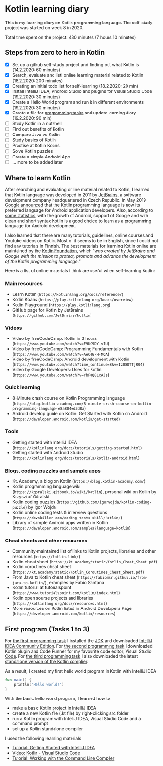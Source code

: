 # Kotlin learning diary

This is my learning diary on Kotlin programming language. The self-study project was started on week 8 in 2020.

Total time spent on the project: 430 minutes (7 hours 10 minutes)

## Steps from zero to hero in Kotlin

- [x] Set up a github self-study project and finding out what Kotlin is (14.2.2020: 60 minutes)
- [x] Search, evaluate and listi online learning material related to Kotlin (18.2.2020: 200 minutes)
- [x] Creating an initial todo list for self-learning (18.2.2020: 20 min)
- [x] Install IntelliJ IDEA, Android Studio and plugins for Visual Studio Code (19.2.2020: 30 minutes)
- [x] Create a Hello World program and run it in different environments (19.2.2020: 30 minutes)
- [x] Create a file for [programming tasks](programming-tasks.md) and update learning diary (19.2.2020: 90 min)
- [ ] Study Kotlin in a nutshell
- [ ] Find out benefits of Kotlin
- [ ] Compare Java vs Kotlin
- [ ] Study basics of Kotlin
- [ ] Practise at Kotlin Koans
- [ ] Solve Kotlin puzzles
- [ ] Create a simple Android App
- [ ] ... more to be added later

## Where to learn Kotlin

After searching and evaluating online material related to Kotlin, I learned that Kotlin language was developed in 2011 by [JetBrains](https://www.jetbrains.com/), a software development company headquartered in Czech Republic. In May 2019 [Google announced](https://techcrunch.com/2019/05/07/kotlin-is-now-googles-preferred-language-for-android-app-development/) that the Kotlin programming language is now its preferred language for Android application developers. Also, according to [some statistics](http://codinginfinite.com/top-programming-languages-2020-stats-surveys), with the growth of Android, support of Google and with clean and short syntax Kotlin is a good choice to learn as a programming language for Android development.

I also learned that there are many tutorials, guidelines, online courses and Youtube videos on Kotlin. Most of it seems to be in English, since I could not find any tutorials in Finnish. The best materials for learning Kotlin online are maintained by the [Kotlin Foundation](https://kotlinlang.org/foundation/kotlin-foundation.html), which *"was created by JetBrains and Google with the mission to protect, promote and advance the development of the Kotlin programming language."*

Here is a list of online materials I think are useful when self-learning Kotlin:

### Main resources

- Learn Kotlin (`https://kotlinlang.org/docs/reference/`)
- Kotlin Koans (`https://play.kotlinlang.org/koans/overview`)
- Kotlin Playground (`https://play.kotlinlang.org`)
- GitHub page for Kotlin by JetBrains (`https://github.com/JetBrains/kotlin`)

### Videos

- Video by freeCodeCamp: Kotlin in 3 hours (`https://www.youtube.com/watch?v=F9UC9DY-vIU`)
- Video by freeCodeCamp: Programming Fundamentals with Kotlin (`https://www.youtube.com/watch?v=AeC4G-H-MQA`)
- Video by freeCodeCamp: Android development with Kotlin (`https://www.youtube.com/watch?time_continue=8&v=Iz08OTTjR04`)
- Video by Google Developers: Uses for Kotlin (`https://www.youtube.com/watch?v=YbF8Q8LxAJs`)

### Quick learning

- 8-Minute crash course on Kotlin Programming language (`https://blog.kotlin-academy.com/8-minute-crash-course-on-kotlin-programming-language-e8a804ed3d8a`)
- Android develop guide on Kotlin: Get Started with Kotlin on Android (`https://developer.android.com/kotlin/get-started`)

### Tools

- Getting started with IntelliJ IDEA (`https://kotlinlang.org/docs/tutorials/getting-started.html`)
- Getting started with Android Studio (`https://kotlinlang.org/docs/tutorials/kotlin-android.html`)

### Blogs, coding puzzles and sample apps

- Kt. Academy, a blog on Kotlin (`https://blog.kotlin-academy.com/`)
- Kotlin programming language wiki (`https://kgoralski.gitbook.io/wiki/kotlin`), personal wiki on Kotlin by Krzysztof Góralski
- Kotlin coding puzzles (`https://github.com/igorwojda/kotlin-coding-puzzle`) by Igor Wojda
- Kotlin online coding tests & interview questions (`https://devskiller.com/coding-tests-skill/kotlin/`)
- Library of sample Android apps written in Kotlin (`https://developer.android.com/samples?language=kotlin`)

### Cheat sheets and other resources

- Community-maintained list of links to Kotlin projects, libraries and other resources (`https://kotlin.link/`)
- Kotlin cheat sheet (`https://kt.academy/static/Kotlin_Cheat_Sheet.pdf`)
- Kotlin coroutines cheat sheet (`https://kt.academy/static/Kotlin_Coroutines_Cheat_Sheet.pdf`)
- From Java to Kotlin cheat sheet (`https://fabiomsr.github.io/from-java-to-kotlin/`), examples by Fabio Santana
- Kotlin tutorial at tutorialspoint (`https://www.tutorialspoint.com/kotlin/index.html`)
- Kotlin open sourse projects and libraries (`https://kotlinlang.org/docs/resources.html`)
- More resources on Kotlin listed in Android Developers Page (`https://developer.android.com/kotlin/resources`)

## First program (Tasks 1 to 3)

For [the first programming task](programming-tasks.md#task-1) I installed the [JDK](https://jdk.java.net/) and downloaded [IntelliJ IDEA Community Edition](https://www.jetbrains.com/idea/). For [the second programming task](programming-tasks.md#task-2) I downloaded [Kotlin plugin](https://marketplace.visualstudio.com/items?itemName=mathiasfrohlich.Kotlin) and [Code Runner](https://marketplace.visualstudio.com/items?itemName=formulahendry.code-runner) for my favourite code editor, [Visual Studio Code](https://code.visualstudio.com/). For [the third programming task](programming-tasks.md#task-3) I also downloaded the latest [standalone version of the Kotlin complier](https://github.com/JetBrains/kotlin/releases/tag/v1.3.61).

As a result, I created my first hello world program in Kotlin with IntelliJ IDEA

```kotlin
fun main() {
    println("Hello world!")
}
```

With the basic hello world program, I learned how to

- make a basic Kotlin project in IntelliJ IDEA
- create a new Kotlin file (.kt file) by right-clicking src folder
- run a Kotlin program with IntelliJ IDEA, Visual Studio Code and a command prompt
- set up a Kotlin standalone compiler

I used the following learning materials

- [Tutorial: Getting Started with IntelliJ IDEA](https://kotlinlang.org/docs/tutorials/getting-started.html)
- [Video: Kotlin - Visual Studio Code](https://www.youtube.com/watch?v=QeVl8fXteI0)
- [Tutorial: Working with the Command Line Compiler](https://kotlinlang.org/docs/tutorials/command-line.html)
